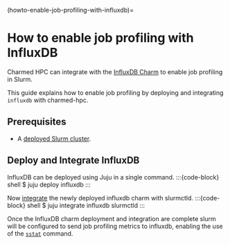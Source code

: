 (howto-enable-job-profiling-with-influxdb)=
# How to enable job profiling with InfluxDB

Charmed HPC can integrate with the [InfluxDB Charm](https://charmhub.io/influxdb) to enable job profiling in Slurm.

This guide explains how to enable job profiling by deploying and integrating `influxdb` with charmed-hpc.

## Prerequisites

- A [deployed Slurm cluster](#howto-setup-deploy-slurm).

## Deploy and Integrate InfluxDB

InfluxDB can be deployed using Juju in a single command.
:::{code-block} shell
$ juju deploy influxdb
:::

Now [integrate](https://canonical-juju.readthedocs-hosted.com/en/latest/user/reference/juju-cli/list-of-juju-cli-commands/integrate/) the newly deployed influxdb charm with slurmctld.
:::{code-block} shell
$ juju integrate influxdb slurmctld
:::

Once the InfluxDB charm deployment and integration are complete slurm will be configured to send job profiling metrics to influxdb, enabling the use of the [`sstat`](https://slurm.schedmd.com/sstat.html) command.
